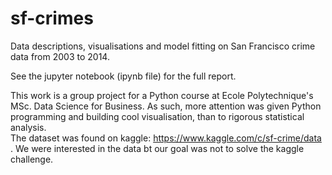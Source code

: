# sf-crimes
Data descriptions, visualisations and model fitting on San Francisco crime data from 2003 to 2014. 

See the jupyter notebook (ipynb file) for the full report.  

This work is a group project for a Python course at Ecole Polytechnique's MSc. Data Science for Business. As such, more attention was given Python programming and building cool visualisation, than to rigorous statistical analysis.  
The dataset was found on kaggle: https://www.kaggle.com/c/sf-crime/data . We were interested in the data bt our goal was not to solve the kaggle challenge.

